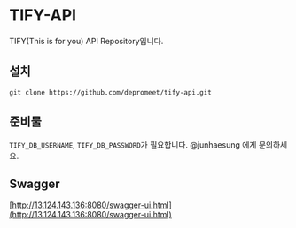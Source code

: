 # TIFY-API
TIFY(This is for you) API Repository입니다.

## 설치
```
git clone https://github.com/depromeet/tify-api.git
```

## 준비물
`TIFY_DB_USERNAME`, `TIFY_DB_PASSWORD`가 필요합니다. @junhaesung 에게 문의하세요.

## Swagger
[http://13.124.143.136:8080/swagger-ui.html](http://13.124.143.136:8080/swagger-ui.html)